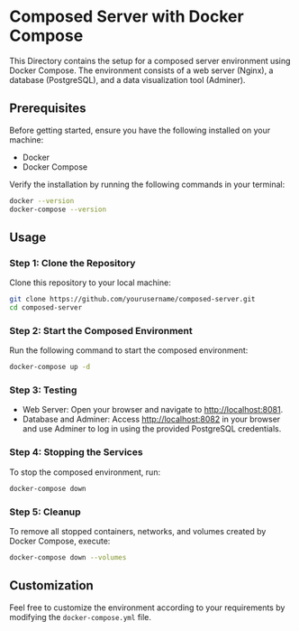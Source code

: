 # Composed Server with Docker Compose

This Directory contains the setup for a composed server environment using Docker Compose. The environment consists of a web server (Nginx), a database (PostgreSQL), and a data visualization tool (Adminer).

## Prerequisites

Before getting started, ensure you have the following installed on your machine:
- Docker
- Docker Compose

Verify the installation by running the following commands in your terminal:

```bash
docker --version
docker-compose --version
```

## Usage

### Step 1: Clone the Repository

Clone this repository to your local machine:

```bash
git clone https://github.com/yourusername/composed-server.git
cd composed-server
```

### Step 2: Start the Composed Environment

Run the following command to start the composed environment:

```bash
docker-compose up -d
```

### Step 3: Testing

- Web Server: Open your browser and navigate to [http://localhost:8081](http://localhost:8081).
- Database and Adminer: Access [http://localhost:8082](http://localhost:8082) in your browser and use Adminer to log in using the provided PostgreSQL credentials.

### Step 4: Stopping the Services

To stop the composed environment, run:

```bash
docker-compose down
```

### Step 5: Cleanup

To remove all stopped containers, networks, and volumes created by Docker Compose, execute:

```bash
docker-compose down --volumes
```

## Customization

Feel free to customize the environment according to your requirements by modifying the `docker-compose.yml` file.


